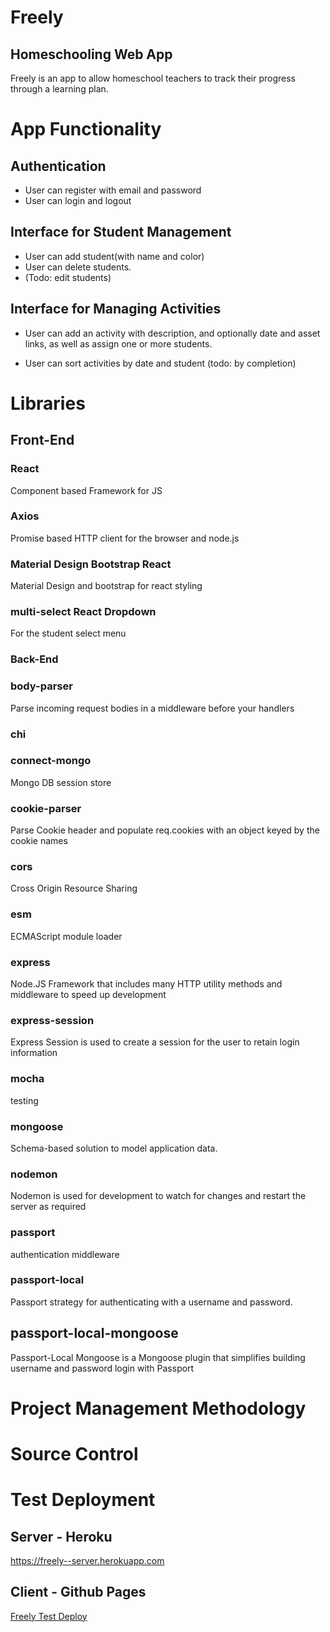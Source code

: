 # Freely
## Homeschooling Web App

Freely is an app to allow homeschool teachers to track their progress through a learning plan.

# App Functionality

## Authentication
 - User can register with email and password
 - User can login and logout

## Interface for Student Management
 - User can add student(with name and color)
 - User can delete students.
 - (Todo: edit students)

## Interface for Managing Activities

- User can add an activity with description, and optionally date and asset links, as well as assign one or more students.

 - User can sort activities by date and student (todo: by completion)



# Libraries
## Front-End

### React
Component based Framework for JS

### Axios

Promise based HTTP client for the browser and node.js

### Material Design Bootstrap React

Material Design and bootstrap for react styling

### multi-select React Dropdown

For the student select menu


### Back-End
### body-parser

Parse incoming request bodies in a middleware before your handlers

### chi

### connect-mongo

Mongo DB session store

### cookie-parser

Parse Cookie header and populate req.cookies with an object keyed by the cookie names

### cors
Cross Origin Resource Sharing


### esm

ECMAScript module loader

### express

Node.JS Framework that includes many HTTP utility methods and middleware to speed up development

### express-session
Express Session is used to create a session for the user to retain login information

### mocha

testing

### mongoose

Schema-based solution to model application data.

### nodemon
Nodemon is used for development to watch for changes and restart the server as required

### passport

authentication middleware

### passport-local

Passport strategy for authenticating with a username and password.

## passport-local-mongoose

Passport-Local Mongoose is a Mongoose plugin that simplifies building username and password login with Passport

# Project Management Methodology

# Source Control

# Test Deployment

## Server - Heroku

https://freely--server.herokuapp.com

## Client - Github Pages

[Freely Test Deploy](https://chi-org.github.io/freely-client/)

